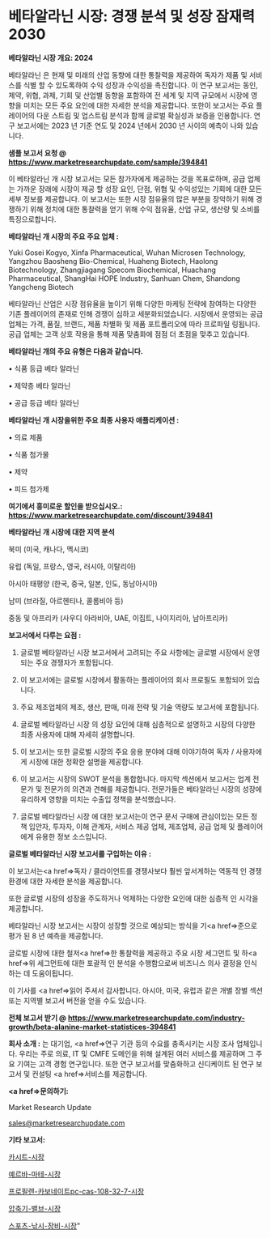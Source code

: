 # 베타알라닌 시장: 경쟁 분석 및 성장 잠재력 2030

<strong>베타알라닌 시장 개요: 2024</strong>

베타알라닌 은 현재 및 미래의 산업 동향에 대한 통찰력을 제공하여 독자가 제품 및 서비스를 식별 할 수 있도록하여 수익 성장과 수익성을 촉진합니다. 이 연구 보고서는 동인, 제약, 위협, 과제, 기회 및 산업별 동향을 포함하여 전 세계 및 지역 규모에서 시장에 영향을 미치는 모든 주요 요인에 대한 자세한 분석을 제공합니다. 또한이 보고서는 주요 플레이어의 다운 스트림 및 업스트림 분석과 함께 글로벌 확실성과 보증을 인용합니다. 연구 보고서에는 2023 년 기준 연도 및 2024 년에서 2030 년 사이의 예측이 나와 있습니다.



<strong>샘플 보고서 요청 @ <a href=https://www.marketresearchupdate.com/sample/394841>https://www.marketresearchupdate.com/sample/394841</a></strong>

이 베타알라닌 개 시장 보고서는 모든 참가자에게 제공하는 것을 목표로하며, 공급 업체는 가까운 장래에 시장이 제공 할 성장 요인, 단점, 위협 및 수익성있는 기회에 대한 모든 세부 정보를 제공합니다. 이 보고서는 또한 시장 점유율의 많은 부분을 장악하기 위해 경쟁하기 위해 정치에 대한 통찰력을 얻기 위해 수익 점유율, 산업 규모, 생산량 및 소비를 특징으로합니다.



<strong>베타알라닌 개 시장의 주요 주요 업체 :</strong>

Yuki Gosei Kogyo, Xinfa Pharmaceutical, Wuhan Microsen Technology, Yangzhou Baosheng Bio-Chemical, Huaheng Biotech, Haolong Biotechnology, Zhangjiagang Specom Biochemical, Huachang Pharmaceutical, ShangHai HOPE Industry, Sanhuan Chem, Shandong Yangcheng Biotech

베타알라닌 산업은 시장 점유율을 높이기 위해 다양한 마케팅 전략에 참여하는 다양한 기존 플레이어의 존재로 인해 경쟁이 심하고 세분화되었습니다. 시장에서 운영되는 공급 업체는 가격, 품질, 브랜드, 제품 차별화 및 제품 포트폴리오에 따라 프로파일 링됩니다. 공급 업체는 고객 상호 작용을 통해 제품 맞춤화에 점점 더 초점을 맞추고 있습니다.



<strong>베타알라닌 개의 주요 유형은 다음과 같습니다.</strong>

• 식품 등급 베타 알라닌

• 제약층 베타 알라닌

• 공급 등급 베타 알라닌



<strong>베타알라닌 개 시장을위한 주요 최종 사용자 애플리케이션 :</strong>

• 의료 제품

• 식품 첨가물

• 제약

• 피드 첨가제



<strong>여기에서 흥미로운 할인을 받으십시오.: <a href=https://www.marketresearchupdate.com/discount/394841>https://www.marketresearchupdate.com/discount/394841</a></strong>



<strong>베타알라닌 개 시장에 대한 지역 분석</strong>

북미 (미국, 캐나다, 멕시코)

유럽 (독일, 프랑스, 영국, 러시아, 이탈리아)

아시아 태평양 (한국, 중국, 일본, 인도, 동남아시아)

남미 (브라질, 아르헨티나, 콜롬비아 등)

중동 및 아프리카 (사우디 아라비아, UAE, 이집트, 나이지리아, 남아프리카)



<strong>보고서에서 다루는 요점 :</strong>

1. 글로벌 베타알라닌 시장 보고서에서 고려되는 주요 사항에는 글로벌 시장에서 운영되는 주요 경쟁자가 포함됩니다.

2. 이 보고서에는 글로벌 시장에서 활동하는 플레이어의 회사 프로필도 포함되어 있습니다.

3. 주요 제조업체의 제조, 생산, 판매, 미래 전략 및 기술 역량도 보고서에 포함됩니다.

4. 글로벌 베타알라닌 시장 의 성장 요인에 대해 심층적으로 설명하고 시장의 다양한 최종 사용자에 대해 자세히 설명합니다.

5. 이 보고서는 또한 글로벌 시장의 주요 응용 분야에 대해 이야기하여 독자 / 사용자에게 시장에 대한 정확한 설명을 제공합니다.

6. 이 보고서는 시장의 SWOT 분석을 통합합니다. 마지막 섹션에서 보고서는 업계 전문가 및 전문가의 의견과 견해를 제공합니다. 전문가들은 베타알라닌 시장의 성장에 유리하게 영향을 미치는 수출입 정책을 분석했습니다.

7. 글로벌 베타알라닌 시장 에 대한 보고서는이 연구 문서 구매에 관심이있는 모든 정책 입안자, 투자자, 이해 관계자, 서비스 제공 업체, 제조업체, 공급 업체 및 플레이어에게 유용한 정보 소스입니다.



<strong>글로벌 베타알라닌 시장 보고서를 구입하는 이유 :</strong>

이 보고서는<a href=>독자 / 클</a>라이언트를 경쟁사보다 훨씬 앞서게하는 역동적 인 경쟁 환경에 대한 자세한 분석을 제공합니다.

또한 글로벌 시장의 성장을 주도하거나 억제하는 다양한 요인에 대한 심층적 인 시각을 제공합니다.

베타알라닌 시장 보고서는 시장이 성장할 것으로 예상되는 방식을 기<a href=>준으로</a> 평가 된 8 년 예측을 제공합니다.

글로벌 시장에 대한 철저<a href=>한 통찰력</a>을 제공하고 주요 시장 세그먼트 및 하<a href=>위 세그</a>먼트에 대한 포괄적 인 분석을 수행함으로써 비즈니스 의사 결정을 인식하는 데 도움이됩니다.

이 기사를 <a href=>읽어 주</a>셔서 감사합니다. 아시아, 미국, 유럽과 같은 개별 장별 섹션 또는 지역별 보고서 버전을 얻을 수도 있습니다.



<strong>전체 보고서 받기 @ <a href=https://www.marketresearchupdate.com/industry-growth/beta-alanine-market-statistices-394841>https://www.marketresearchupdate.com/industry-growth/beta-alanine-market-statistices-394841</a></strong>



<strong>회사 소개 :</strong>
는 대기업, <a href=>연구 기</a>관 등의 수요를 충족시키는 시장 조사 업체입니다. 우리는 주로 의료, IT 및 CMFE 도메인을 위해 설계된 여러 서비스를 제공하며 그 주요 기여는 고객 경험 연구입니다. 또한 연구 보고서를 맞춤화하고 신디케이트 된 연구 보고서 및 컨설팅 <a href=>서비</a>스를 제공합니다.



<strong><a href=>문의하기:</a></strong>

Market Research Update

sales@marketresearchupdate.com



<strong>기타 보고서:</strong>

<a href=https://www.linkedin.com/pulse/카시트-시장-규모-및-성장-2023-trend-tracking-tips-360-analysis/>카시트-시장</a>

<a href=https://www.linkedin.com/pulse/예르바-마테-시장-진입-전략-및-위험-평가2029년-data-dive-diaries-24-analysis-hsamf/>예르바-마테-시장</a>

<a href=https://www.linkedin.com/pulse/프로필렌-카보네이트pc-cas-108-32-7-시장-세분화-연구-및-목표-tx05f/>프로필렌-카보네이트pc-cas-108-32-7-시장</a>

<a href=https://www.linkedin.com/pulse/압축기-밸브-시장-규모-및-성장-2023-market-matrix-musings-analysis-akhuf/>압축기-밸브-시장</a>

<a href=https://www.linkedin.com/pulse/스포츠-낚시-장비-시장-경쟁-분석-및-성장-잠재력-2029-trend-tracking-tips-360-analysis-uoovf/>스포츠-낚시-장비-시장</a>"
